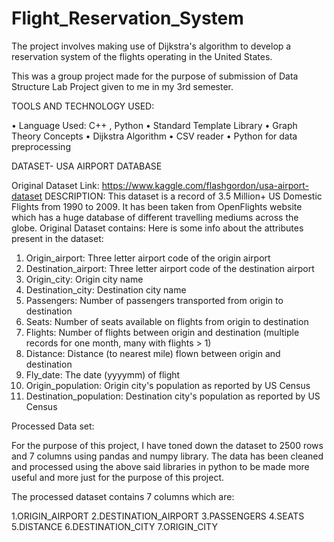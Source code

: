 # Flight_Reservation_System
The project involves making use of Dijkstra's algorithm to develop a reservation system of the flights operating in the United States.

This was a group project made for the purpose of submission of Data Structure Lab Project given to me in my 3rd semester.

TOOLS AND TECHNOLOGY USED:
 
•	Language Used: C++ , Python
•	Standard Template Library
•	Graph Theory Concepts
•	Dijkstra Algorithm
•	CSV reader
•	Python for data preprocessing               

DATASET-
USA AIRPORT DATABASE

Original Dataset Link: https://www.kaggle.com/flashgordon/usa-airport-dataset
DESCRIPTION:
This dataset is a record of 3.5 Million+ US Domestic Flights from 1990 to 2009. It has been taken from OpenFlights website which has a huge database of different travelling mediums across the globe.
Original Dataset contains:
Here is some info about the attributes present in the dataset:
1.	Origin_airport: Three letter airport code of the origin airport
2.	Destination_airport: Three letter airport code of the destination airport
3.	Origin_city: Origin city name
4.	Destination_city: Destination city name
5.	Passengers: Number of passengers transported from origin to destination
6.	Seats: Number of seats available on flights from origin to destination
7.	Flights: Number of flights between origin and destination (multiple records for one month, many with flights > 1)
8.	Distance: Distance (to nearest mile) flown between origin and destination
9.	Fly_date: The date (yyyymm) of flight
10.	Origin_population: Origin city's population as reported by US Census
11.	Destination_population: Destination city's population as reported by US Census
 
Processed Data set:

For the purpose of this project, I have toned down the dataset to 2500 rows and 7 columns using pandas and numpy library. The data has been cleaned and processed using the above said libraries in python to be made more useful and more just for the purpose of this project.

The processed dataset contains 7 columns which are:

1.ORIGIN_AIRPORT
2.DESTINATION_AIRPORT
3.PASSENGERS
4.SEATS
5.DISTANCE
6.DESTINATION_CITY
7.ORIGIN_CITY


